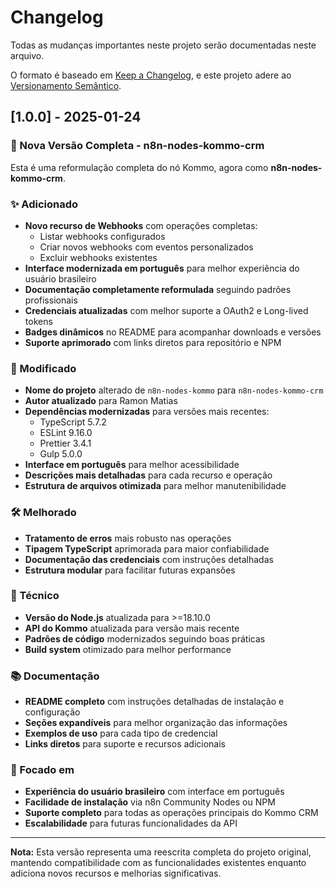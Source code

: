 # Changelog

Todas as mudanças importantes neste projeto serão documentadas neste arquivo.

O formato é baseado em [Keep a Changelog](https://keepachangelog.com/pt-BR/1.0.0/),
e este projeto adere ao [Versionamento Semântico](https://semver.org/lang/pt-BR/).

## [1.0.0] - 2025-01-24

### 🎉 Nova Versão Completa - n8n-nodes-kommo-crm

Esta é uma reformulação completa do nó Kommo, agora como **n8n-nodes-kommo-crm**.

### ✨ Adicionado
- **Novo recurso de Webhooks** com operações completas:
  - Listar webhooks configurados
  - Criar novos webhooks com eventos personalizados
  - Excluir webhooks existentes
- **Interface modernizada em português** para melhor experiência do usuário brasileiro
- **Documentação completamente reformulada** seguindo padrões profissionais
- **Credenciais atualizadas** com melhor suporte a OAuth2 e Long-lived tokens
- **Badges dinâmicos** no README para acompanhar downloads e versões
- **Suporte aprimorado** com links diretos para repositório e NPM

### 🔄 Modificado
- **Nome do projeto** alterado de `n8n-nodes-kommo` para `n8n-nodes-kommo-crm`
- **Autor atualizado** para Ramon Matias
- **Dependências modernizadas** para versões mais recentes:
  - TypeScript 5.7.2
  - ESLint 9.16.0
  - Prettier 3.4.1
  - Gulp 5.0.0
- **Interface em português** para melhor acessibilidade
- **Descrições mais detalhadas** para cada recurso e operação
- **Estrutura de arquivos otimizada** para melhor manutenibilidade

### 🛠️ Melhorado
- **Tratamento de erros** mais robusto nas operações
- **Tipagem TypeScript** aprimorada para maior confiabilidade
- **Documentação das credenciais** com instruções detalhadas
- **Estrutura modular** para facilitar futuras expansões

### 🔧 Técnico
- **Versão do Node.js** atualizada para >=18.10.0
- **API do Kommo** atualizada para versão mais recente
- **Padrões de código** modernizados seguindo boas práticas
- **Build system** otimizado para melhor performance

### 📚 Documentação
- **README completo** com instruções detalhadas de instalação e configuração
- **Seções expandíveis** para melhor organização das informações
- **Exemplos de uso** para cada tipo de credencial
- **Links diretos** para suporte e recursos adicionais

### 🎯 Focado em
- **Experiência do usuário brasileiro** com interface em português
- **Facilidade de instalação** via n8n Community Nodes ou NPM
- **Suporte completo** para todas as operações principais do Kommo CRM
- **Escalabilidade** para futuras funcionalidades da API

---

**Nota:** Esta versão representa uma reescrita completa do projeto original, mantendo compatibilidade com as funcionalidades existentes enquanto adiciona novos recursos e melhorias significativas. 